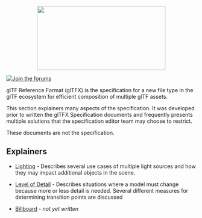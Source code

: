 <!--
Copyright 2022 The Khronos Group Inc.
SPDX-License-Identifier: CC-BY-4.0
-->

<p align="center">
<img src="../specification/figures/glTF.svg" width="340" height="170" />
</p>

[![Join the forums](https://img.shields.io/badge/discuss-in%20forums-blue.svg)](https://community.khronos.org/c/gltf-general)

glTF Reference Format (glTFX) is the specification for a new file type in the glTF ecosystem for efficient composition of multiple glTF assets.

This section explainers many aspects of the specification. It was developed prior to written the glTFX Specification documents and frequently presents multiple solutions that the specification editor team may choose to restrict.

These documents are not the specification.

## Explainers

* [Lighting](lighting.md) - Describes several use cases of multiple light sources and how they may impact additional objects in the scene.

* [Level of Detail](level-of-detail.md) - Describes situations where a model must change because more or less detail is needed. Several different measures for determining transition points are discussed

* [Billboard](billboard.md) - _not yet written_
